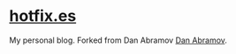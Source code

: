# [hotfix.es](https://hotfix.es/)

My personal blog. Forked from Dan Abramov [Dan Abramov](https://github.com/gaearon/overreacted).

